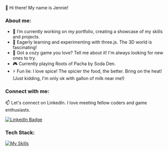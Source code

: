 👋 Hi there! My name is Jennie!

### About me:
- 🔭 I’m currently working on my portfolio, creating a showcase of my skills and projects.
- 🌱 Eagerly learning and experimenting with three.js. The 3D world is fascinating!
- 💬 Got a cozy game you love? Tell me about it! I'm always looking for new ones to try. 
- 🎮 Currently playing Roots of Pacha by Soda Den.
- ⚡ Fun lie: I love spice! The spicier the food, the better. Bring on the heat! (Just kidding, I'm only ok with gallon of milk near me!)

<!-- <div>
   <a href="https://open.spotify.com/track/5IAESfJjmOYu7cHyX557kz?si=fcd5f5efcac34d73">
     https://img.shields.io/badge/listening%20to-take%20two-brightgreen
   </a>
</div> -->
<!--      https://img.shields.io/badge/listening%20to-take%20two-brightgreen -->


### Connect with me:
📫 Let's connect on LinkedIn. I love meeting fellow coders and game enthusiasts.
<div>
  <a href="https://www.linkedin.com/in/sonjennie/">
    <img src="https://img.shields.io/badge/LinkedIn-blue?style=for-the-badge&logo=linkedin&logoColor=white" alt="LinkedIn Badge"/>
  </a>
</div>

### Tech Stack:
[![My Skills](https://skillicons.dev/icons?i=js,html,css,react,redux,postgres,sequelize,express,nodejs,webpack,materialui,styledcomponents,tailwind,threejs,figma,git,github,postman,vscode&perline=10)](https://skillicons.dev)

<!--
**jnnsn/jnnsn** is a ✨ _special_ ✨ repository because its `README.md` (this file) appears on your GitHub profile.

Here are some ideas to get you started:

- 🔭 I’m currently working on ...
- 🌱 I’m currently learning ...
- 👯 I’m looking to collaborate on ...
- 🤔 I’m looking for help with ...
- 💬 Ask me about ...
- 📫 How to reach me: ...
- 😄 Pronouns: she/her
- ⚡ Fun fact: ...

Top Language
[![Top Langs](https://github-readme-stats.vercel.app/api/top-langs/?username=jnnsn&layout=compact&theme=vision-friendly-dark)](https://github.com/anuraghazra/github-readme-stats)

Profile View
<img src="https://komarev.com/ghpvc/?username=jnnsn&style=flat-square&color=blue" alt=""/>

<div>
  <img src="https://github.com/devicons/devicon/blob/master/icons/javascript/javascript-original.svg" title="JavaScript" alt="JavaScript" width="40" height="40"/>&nbsp;
  <img src="https://github.com/devicons/devicon/blob/master/icons/react/react-original-wordmark.svg" title="React" alt="React" width="40" height="40"/>&nbsp;
  <img src="https://github.com/devicons/devicon/blob/master/icons/redux/redux-original.svg" title="Redux" alt="Redux " width="40" height="40"/>&nbsp;
  <img src="https://github.com/devicons/devicon/blob/master/icons/materialui/materialui-original.svg" title="Material UI" alt="Material UI" width="40" height="40"/>&nbsp;
  <img src="https://github.com/devicons/devicon/blob/master/icons/css3/css3-plain-wordmark.svg"  title="CSS3" alt="CSS" width="40" height="40"/>&nbsp;
  <img src="https://github.com/devicons/devicon/blob/master/icons/html5/html5-original.svg" title="HTML5" alt="HTML" width="40" height="40"/>&nbsp;
  <img src="https://github.com/devicons/devicon/blob/master/icons/nodejs/nodejs-original-wordmark.svg" title="NodeJS" alt="NodeJS" width="40" height="40"/>&nbsp;
  <img src="https://github.com/devicons/devicon/blob/master/icons/git/git-original-wordmark.svg" title="Git" **alt="Git" width="40" height="40"/>
</div> 

-->


